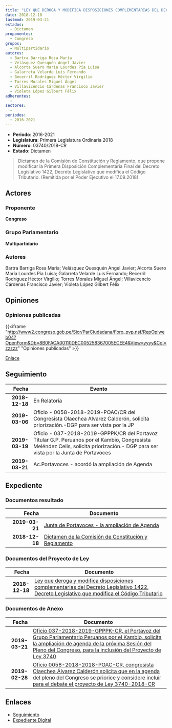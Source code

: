 ```yaml
---
title: "LEY QUE DEROGA Y MODIFICA DISPOSICIONES COMPLEMENTARIAS DEL DECRETO LEGISLATIVO 1422, DECRETO LEGISLATIVO QUE MODIFICA EL CÓDIGO TRIBUTARIO"
date: 2018-12-18
lastmod: 2019-03-21
estados: 
  - Dictamen
proponentes: 
  - Congreso
grupos: 
  - Multipartidario
autores: 
  - Bartra Barriga Rosa María
  - Velásquez Quesquén Angel Javier
  - Alcorta Suero María Lourdes Pía Luisa
  - Galarreta Velarde Luis Fernando
  - Becerril Rodríguez Héctor Virgilio
  - Torres Morales Miguel Ángel
  - Villavicencio Cárdenas Francisco Javier
  - Violeta López Gilbert Félix
adherentes: 
  - 
sectores: 
  - 
periodos: 
  - 2016-2021
---
```


- **Periodo**: 2016-2021
- **Legislatura**: Primera Legislatura Ordinaria 2018
- **Número**: 03740/2018-CR
- **Estado**: Dictamen

> Dictamen de la Comisión de Constitución y Reglamento, que propone modificar la Primera Disposición Complementaria Final del Decreto Legislativo 1422, Decreto Legislativo que modifica el Código Tributario. (Remitida por el Poder Ejecutivo el 17.09.2018)


## Actores

### Proponente

**Congreso**

### Grupo Parlamentario

**Multipartidario**

### Autores

Bartra Barriga Rosa María; Velásquez Quesquén Angel Javier; Alcorta Suero María Lourdes Pía Luisa; Galarreta Velarde Luis Fernando; Becerril Rodríguez Héctor Virgilio; Torres Morales Miguel Ángel; Villavicencio Cárdenas Francisco Javier; Violeta López Gilbert Félix


## Opiniones

### Opiniones publicadas

{{<iframe "http://www2.congreso.gob.pe/Sicr/ParCiudadana/Foro_pvp.nsf/RepOpiweb04?OpenForm&Db=8B0FACA00110DEC005258367005ECEE4&View=yyyy&Col=zzzzz" "Opiniones publicadas" >}}

[Enlace](http://www2.congreso.gob.pe/Sicr/ParCiudadana/Foro_pvp.nsf/RepOpiweb04?OpenForm&Db=8B0FACA00110DEC005258367005ECEE4&View=yyyy&Col=zzzzz)

## Seguimiento

| Fecha | Evento |
|------:|--------|
| **2018-12-18** | En Relatoría|
| **2019-03-06** | Oficio - 0058-2018-2019-POAC/CR del Congresista Olaechea Alvarez Calderón, solicita priorización.-DGP para ser vista por la JP|
| **2019-03-19** | Oficio - 037-2018-2019-GPPPK/CR del Portavoz Titular G.P. Peruanos por el Kambio, Congresista Meléndez Celis, solicita priorización.- DGP para ser vista por la Junta de Portavoces|
| **2019-03-21** | Ac.Portavoces - acordó la ampliación de Agenda|


## Expediente


### Documentos resultado

| Fecha | Documento |
|------:|--------|
| **2019-03-21** | [Junta de Portavoces - la ampliación de Agenda](http://www.leyes.congreso.gob.pe/Documentos/2016_2021/Acuerdos/Junta_Portavoces/AJP0374020190321.pdf) |
| **2018-12-18** | [Dictamen de la Comisión de Constitución y Reglamento](http://www.leyes.congreso.gob.pe/Documentos/2016_2021/Dictamenes/Proyectos_de_Ley/03740DC04MAY20181218.pdf) |

### Documentos del Proyecto de Ley

| Fecha | Documento |
|------:|--------|
| **2018-12-18** | [Ley que deroga y modifica disposiciones complementarias del Decreto Legislativo 1422, Decreto Legislativo que modifica el Código Tributario](http://www.leyes.congreso.gob.pe/Documentos/2016_2021/Proyectos_de_Ley_y_de_Resoluciones_Legislativas/PL0374020181218.pdf) |

### Documentos de Anexo

| Fecha | Documento |
|------:|--------|
| **2019-03-21** | [Oficio 037-2018-2019-GPPPK-CR, el Portavoz del Grupo Parlamentario Peruanos por el Kambio, solicita la ampliación de agenda de la próxima Sesión del Pleno del Congreso, para la inclusión del Proyecto de Ley 3740](http://www.leyes.congreso.gob.pe/Documentos/2016_2021/Oficios/Grupos_Parlamentarios/OFICIO-037-2018-2019-GPPPK-CR.pdf) |
| **2019-02-28** | [Oficio 0058-2018-2018-POAC-CR, congresista Olaechea Álvarez Calderón solicita que en la agenda del pleno del Congreso se priorice y considere incluir para el debate el proyecto de Ley 3740-2018-CR](http://www.leyes.congreso.gob.pe/Documentos/2016_2021/Oficios/Congresistas/OFICIO-0058-2018-2019-POAC-CR.pdf) |

## Enlaces 

- [Seguimiento](http://www2.congreso.gob.pe/Sicr/TraDocEstProc/CLProLey2016.nsf/f7fff46988ca05b1052578e100829cc7/27e9546e0014ea010525836700600223?OpenDocument)
- [Expediente Digital](http://www2.congreso.gob.pe/Sicr/TraDocEstProc/CLProLey2016.nsf/f7fff46988ca05b1052578e100829cc7/27e9546e0014ea010525836700600223?OpenDocument&Click=05257FB7005EB655.eb71d0cf91d8294e05256cdf006b5706/$Body/0.1C6C)
